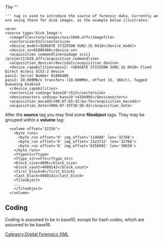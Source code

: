 The '''

    ''' tag is used to introduce the source of forensic data. Currently we are using these for disk images, as the example below illustrates:

    <pre>
    <source type='Disk Image'>
      <imagefile>/corp/images/nus/1040.aff</imagefile>
      <sectorsize>512</sectorsize>
      <device_model>SEAGATE ST32550W SUN2.1G 0418</device_model>
      <device_sn>01806486</device_sn>
      <acquisition_commandline>aimage scsi1 /project2/b28.aff</acquisition_commandline>
      <acquisition_device>/dev/sda1</acquisition_device>
      <device_capabilities>pass2: >SEAGATE ST32550W SUN2.1G 0418< Fixed Direct Access SCSI-2 device
    pass2: Serial Number 01806486
    pass2: 20.000MB/s transfers (10.000MHz, offset 15, 16bit), Tagged Queueing Enabled
      </device_capabilities>
      <sectorsize coding='base10'>512</sectorsize>
      <devicesectors coding='base10'>4194995</devicesectors>
      <acquisition_macaddr>00:0f:b5:42:6a:fe</acquisition_macaddr>
      <acquisition_date>2006-07-25T10:56:42</acquisition_date>

</pre>

After the **source** tag you may find some **fileobject** tags. They may
be grouped within a **volume** tag:

      <volume offset='32256'>
        <byte_runs>
          <byte_run offset='0' img_offset='114688' len='32768'>
          <byte_run offset='0' img_offset='1523712' len='32768'>
          <byte_run offset='0' img_offset='6356992' len='39659'>
        </byte_runs>
        <ftype>1</ftype>
        <ftype_str>ntfs</ftype_str>
        <block_size>4096</block_size>
        <block_count>4980142</block_count>
        <first_block>0</first_block>
        <last_block>4980141</last_block>
        <fileobject>
        ...
        </fileobject>
      </volume>

## Coding

Coding is assumed to be in base10, except for hash codes, which are
assumed to be base16.

[Category:Digital Forensics
XML](Category:Digital_Forensics_XML "wikilink")